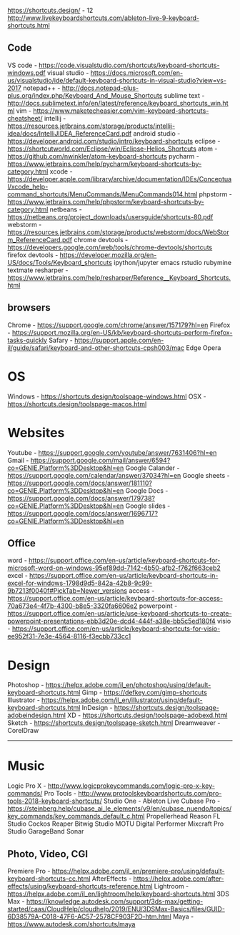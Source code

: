 https://shortcuts.design/ - 12
http://www.livekeyboardshortcuts.com/ableton-live-9-keyboard-shortcuts.html

## Code

VS code - https://code.visualstudio.com/shortcuts/keyboard-shortcuts-windows.pdf
visual studio - https://docs.microsoft.com/en-us/visualstudio/ide/default-keyboard-shortcuts-in-visual-studio?view=vs-2017
notepad++ - http://docs.notepad-plus-plus.org/index.php/Keyboard_And_Mouse_Shortcuts
sublime text - http://docs.sublimetext.info/en/latest/reference/keyboard_shortcuts_win.html
vim - https://www.maketecheasier.com/vim-keyboard-shortcuts-cheatsheet/
intellij - https://resources.jetbrains.com/storage/products/intellij-idea/docs/IntelliJIDEA_ReferenceCard.pdf
android studio - https://developer.android.com/studio/intro/keyboard-shortcuts
eclipse - https://shortcutworld.com/Eclipse/win/Eclipse-Helios_Shortcuts
atom - https://github.com/nwinkler/atom-keyboard-shortcuts
pycharm - https://www.jetbrains.com/help/pycharm/keyboard-shortcuts-by-category.html
xcode - https://developer.apple.com/library/archive/documentation/IDEs/Conceptual/xcode_help-command_shortcuts/MenuCommands/MenuCommands014.html
phpstorm - https://www.jetbrains.com/help/phpstorm/keyboard-shortcuts-by-category.html
netbeans - https://netbeans.org/project_downloads/usersguide/shortcuts-80.pdf
webstorm - https://resources.jetbrains.com/storage/products/webstorm/docs/WebStorm_ReferenceCard.pdf
chrome devtools - https://developers.google.com/web/tools/chrome-devtools/shortcuts
firefox devtools - https://developer.mozilla.org/en-US/docs/Tools/Keyboard_shortcuts
ipython/jupyter
emacs
rstudio
rubymine
textmate
resharper - https://www.jetbrains.com/help/resharper/Reference__Keyboard_Shortcuts.html

## browsers

Chrome - https://support.google.com/chrome/answer/157179?hl=en
Firefox - https://support.mozilla.org/en-US/kb/keyboard-shortcuts-perform-firefox-tasks-quickly
Safary - https://support.apple.com/en-il/guide/safari/keyboard-and-other-shortcuts-cpsh003/mac
Edge
Opera

# OS

Windows - https://shortcuts.design/toolspage-windows.html
OSX - https://shortcuts.design/toolspage-macos.html

# Websites

Youtube - https://support.google.com/youtube/answer/7631406?hl=en
Gmail - https://support.google.com/mail/answer/6594?co=GENIE.Platform%3DDesktop&hl=en
Google Calander - https://support.google.com/calendar/answer/37034?hl=en
Google sheets - https://support.google.com/docs/answer/181110?co=GENIE.Platform%3DDesktop&hl=en
Google Docs - https://support.google.com/docs/answer/179738?co=GENIE.Platform%3DDesktop&hl=en
Google slides - https://support.google.com/docs/answer/1696717?co=GENIE.Platform%3DDesktop&hl=en

## Office

word - https://support.office.com/en-us/article/keyboard-shortcuts-for-microsoft-word-on-windows-95ef89dd-7142-4b50-afb2-f762f663ceb2
excel - https://support.office.com/en-us/article/keyboard-shortcuts-in-excel-for-windows-1798d9d5-842a-42b8-9c99-9b7213f0040f#PickTab=Newer_versions
access - https://support.office.com/en-us/article/keyboard-shortcuts-for-access-70a673e4-4f7b-4300-b8e5-3320fa6606e2
powerpoint - https://support.office.com/en-us/article/use-keyboard-shortcuts-to-create-powerpoint-presentations-ebb3d20e-dcd4-444f-a38e-bb5c5ed180f4
visio - https://support.office.com/en-us/article/keyboard-shortcuts-for-visio-ee952f31-7e3e-4564-8116-f3ecbb733cc1

# Design

Photoshop - https://helpx.adobe.com/il_en/photoshop/using/default-keyboard-shortcuts.html
Gimp - https://defkey.com/gimp-shortcuts
Illustrator - https://helpx.adobe.com/il_en/illustrator/using/default-keyboard-shortcuts.html
InDesign - https://shortcuts.design/toolspage-adobeindesign.html
XD - https://shortcuts.design/toolspage-adobexd.html
Sketch - https://shortcuts.design/toolspage-sketch.html
Dreamweaver -
CorelDraw

---

# Music

Logic Pro X - http://www.logicprokeycommands.com/logic-pro-x-key-commands/
Pro Tools - http://www.protoolskeyboardshortcuts.com/pro-tools-2018-keyboard-shortcuts/
Studio One -
Ableton Live
Cubase Pro - https://steinberg.help/cubase_ai_le_elements/v9/en/cubase_nuendo/topics/key_commands/key_commands_default_c.html
Propellerhead Reason
FL Studio
Cockos Reaper
Bitwig Studio
MOTU Digital Performer
Mixcraft Pro Studio
GarageBand
Sonar

## Photo, Video, CGI

Premiere Pro - https://helpx.adobe.com/il_en/premiere-pro/using/default-keyboard-shortcuts-cc.html
AfterEffects - https://helpx.adobe.com/after-effects/using/keyboard-shortcuts-reference.html
Lightroom - https://helpx.adobe.com/il_en/lightroom/help/keyboard-shortcuts.html
3DS Max - https://knowledge.autodesk.com/support/3ds-max/getting-started/caas/CloudHelp/cloudhelp/2019/ENU/3DSMax-Basics/files/GUID-6D38579A-C018-47F6-AC57-2578CF903F2D-htm.html
Maya - https://www.autodesk.com/shortcuts/maya

